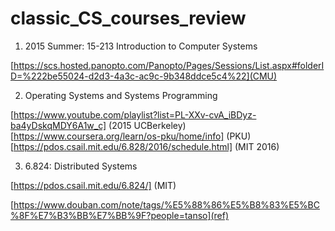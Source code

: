 # classic_CS_courses_review

1. 2015 Summer: 15-213 Introduction to Computer Systems

  [https://scs.hosted.panopto.com/Panopto/Pages/Sessions/List.aspx#folderID=%222be55024-d2d3-4a3c-ac9c-9b348ddce5c4%22](CMU)

2. Operating Systems and Systems Programming

  [https://www.youtube.com/playlist?list=PL-XXv-cvA_iBDyz-ba4yDskqMDY6A1w_c] (2015 UCBerkeley)
  [https://www.coursera.org/learn/os-pku/home/info] (PKU)
  [https://pdos.csail.mit.edu/6.828/2016/schedule.html] (MIT 2016)

3. 6.824: Distributed Systems

  [https://pdos.csail.mit.edu/6.824/] (MIT)
  
  [https://www.douban.com/note/tags/%E5%88%86%E5%B8%83%E5%BC%8F%E7%B3%BB%E7%BB%9F?people=tanso](ref)
